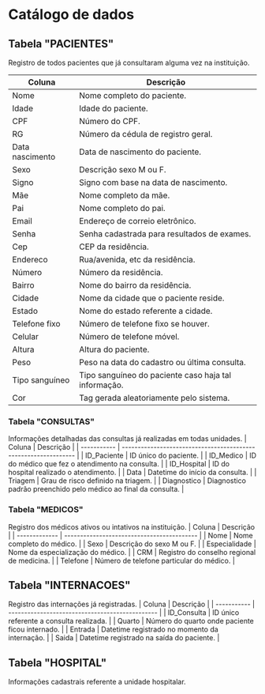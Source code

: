 # Catálogo de dados

## Tabela "PACIENTES"
Registro de todos pacientes que já consultaram alguma vez na instituição. 

| Coluna          | Descrição                                            |
| --------------- | ---------------------------------------------------- |
| Nome            | Nome completo do paciente.                           |
| Idade           | Idade do paciente.                                   |
| CPF             | Número do CPF.                                       |
| RG              | Número da cédula de registro geral.                  |
| Data nascimento | Data de nascimento do paciente.                      |
| Sexo            | Descrição sexo M ou F.                               |
| Signo           | Signo com base na data de nascimento.                |
| Mãe             | Nome completo da mãe.                                |
| Pai             | Nome completo do pai.                                |
| Email           | Endereço de correio eletrônico.                      |
| Senha           | Senha cadastrada para resultados de exames.          |
| Cep             | CEP da residência.                                   |
| Endereco        | Rua/avenida, etc da residência.                      |
| Número          | Número da residência.                                |
| Bairro          | Nome do bairro da residência.                        |
| Cidade          | Nome da cidade que o paciente reside.                |
| Estado          | Nome do estado referente a cidade.                   |
| Telefone fixo   | Número de telefone fixo se houver.                   |
| Celular         | Número de telefone móvel.                            |
| Altura          | Altura do paciente.                                  |
| Peso            | Peso na data do cadastro ou última consulta.         |
| Tipo sanguíneo  | Tipo sanguíneo do paciente caso haja tal informação. |
| Cor             | Tag gerada aleatoriamente pelo sistema.              |

### Tabela "CONSULTAS"
Informações detalhadas das consultas já realizadas em todas unidades.
| Coluna      | Descrição                                                       |
| ----------- | --------------------------------------------------------------- |
| ID_Paciente | ID único do paciente.                                           |
| ID_Medico   | ID do médico que fez o atendimento na consulta.                 |
| ID_Hospital | ID do hospital realizado o atendimento.                         |
| Data        | Datetime do início da consulta.                                 |
| Triagem     | Grau de risco definido na triagem.                              |
| Diagnostico | Diagnostico padrão preenchido pelo médico ao final da consulta. |

### Tabela "MEDICOS"
Registro dos médicos ativos ou intativos na instituição.
| Coluna        | Descrição                                  |
| ------------- | ------------------------------------------ |
| Nome          | Nome completo do médico.                   |
| Sexo          | Descrição do sexo M ou F.                  |
| Especialidade | Nome da especialização do médico.          |
| CRM           | Registro do conselho regional de medicina. |
| Telefone      | Número de telefone particular do médico.   |

## Tabela "INTERNACOES"
Registro das internações já registradas.
| Coluna      | Descrição                                       |
| ----------- | ----------------------------------------------- |
| ID_Consulta | ID único referente a consulta realizada.        |
| Quarto      | Número do quarto onde paciente ficou internado. |
| Entrada     | Datetime registrado no momento da internação.   |
| Saida       | Datetime registrado na saída do paciente.       |

## Tabela "HOSPITAL"
Informações cadastrais referente a unidade hospitalar.
